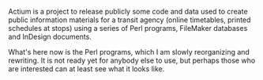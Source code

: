 Actium is a project to release publicly some code and data used to create public information materials for a transit agency (online timetables, printed schedules at stops) using a series of Perl programs, FileMaker databases and InDesign documents.

What's here now is the Perl programs, which I am slowly reorganizing and rewriting. It is not ready yet for anybody else to use, but perhaps those who are interested can at least see what it looks like.